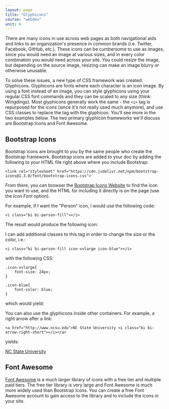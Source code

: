 ```yaml
---
layout: page
title: "Glyphicons"
course: "webdev"
unit: 6
---
```

There are many icons in use across web pages as both navigational aids and links to an organization's presence in common brands (i.e. Twitter, Facebook, GitHub, etc.). These icons can be cumbersome to use as images, since you would need an image at various sizes, and in every color combination you would need across your site. You could resize the image, but depending on the source image, resizing can make an image blurry or otherwise unusable.

To solve these issues, a new type of CSS framework was created: Glyphicons. Glyphicons are fonts where each character is an icon image. By using a font instead of an image, you can style glyphicons using your regular CSS font commands and they can be scaled to any size (think: Wingdings). Most glyphicons generally work the same - the ```<i>``` tag is repurposed for the icons (since it's not really used much anymore), and use CSS classes to replace the tag with the glyphicon. You'll see more in the two examples below. The two primary glyphicon frameworks we'll discuss are Bootstrap Icons and Font Awesome.

## Bootstrap Icons
Bootstrap icons are brought to you by the same people who create the Bootstrap framework. Bootstrap icons are added to your doc by adding the following to your HTML file right above where you include Bootstrap:

	<link rel="stylesheet" href="https://cdn.jsdelivr.net/npm/bootstrap-icons@1.3.0/font/bootstrap-icons.css">

<link rel="stylesheet" href="https://cdn.jsdelivr.net/npm/bootstrap-icons@1.3.0/font/bootstrap-icons.css">

From there, you can browser the [Bootstrap Icons Website](https://icons.getbootstrap.com) to find the icon you want to use, and the HTML for including it directly is on the page (use the _Icon Font_ option). 

For example, if I want the "Person" icon, I would use the following code:

	<i class="bi bi-person-fill"></i>

The result would produce the following icon:

<i class="bi bi-person-fill"></i>

I can add additional classes to this tag in order to change the size or the color, i.e.:

	<i class="bi bi-person-fill icon-vvlarge icon-blue"></i>

with the following CSS:

	.icon-vvlarge{
		font-size: 24px;
	}
	
	.icon-blue{
		font-color: blue;
	}
	
which would yield:
<style>
.icon-vvlarge{
	font-size: 72px;
}

.icon-blue{
	color: blue;
}
</style>
<i class="bi bi-person-fill icon-vvlarge icon-blue"></i>

You can also use the glyphicons inside other containers. For example, a right arrow after a link:

	<a href="http://www.ncsu.edu">NC State University <i class="bi bi-arrow-right-short"></i></a>

yields:

<a href="http://www.ncsu.edu">NC State University <i class="bi bi-arrow-right-short"></i></a>

## Font Awesome
[Font Awesome](https://fontawesome.com) is a much larger library of icons with a free tier and multiple paid tiers. The free tier library is very large and Font Awesome is much more widely used than Bootstrap Icons. You can create a free Font Awesome account to gain access to the library and to include the icons in your site. 